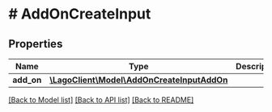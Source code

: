 # # AddOnCreateInput

## Properties

Name | Type | Description | Notes
------------ | ------------- | ------------- | -------------
**add_on** | [**\LagoClient\Model\AddOnCreateInputAddOn**](AddOnCreateInputAddOn.md) |  |

[[Back to Model list]](../../README.md#models) [[Back to API list]](../../README.md#endpoints) [[Back to README]](../../README.md)
